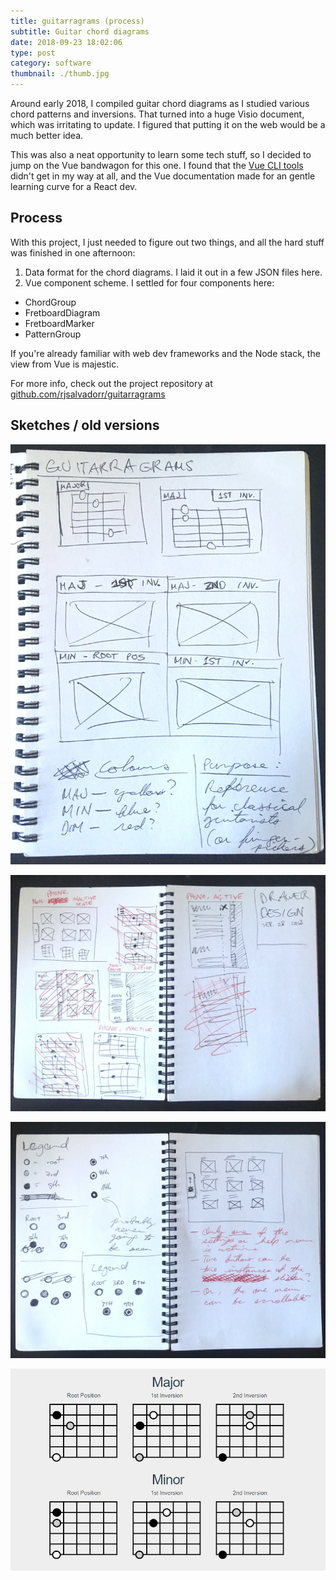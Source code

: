 ```yaml
---
title: guitarragrams (process)
subtitle: Guitar chord diagrams
date: 2018-09-23 18:02:06
type: post
category: software
thumbnail: ./thumb.jpg
---
```


Around early 2018, I compiled guitar chord diagrams as I studied various chord patterns and inversions. That turned into a huge Visio document, which was irritating to update. I figured that putting it on the web would be a much better idea.

<!-- more -->

This was also a neat opportunity to learn some tech stuff, so I decided to jump on the Vue bandwagon for this one. I found that the [Vue CLI tools](https://cli.vuejs.org/guide/creating-a-project.html) didn't get in my way at all, and the Vue documentation made for an gentle learning curve for a React dev.

## Process

With this project, I just needed to figure out two things, and all the hard stuff was finished in one afternoon:

1. Data format for the chord diagrams. I laid it out in a few JSON files here.
1. Vue component scheme. I settled for four components here:
  + ChordGroup
  + FretboardDiagram
  + FretboardMarker
  + PatternGroup

If you're already familiar with web dev frameworks and the Node stack, the view from Vue is majestic.

For more info, check out the project repository at [github.com/rjsalvadorr/guitarragrams](https://github.com/rjsalvadorr/guitarragrams)

## Sketches / old versions

![yep yep yep](./sketch-1.jpg "yep yep")

![yep yep yep](./sketch-2.jpg "yep yep")

![yep yep yep](./sketch-3.jpg "yep yep")

![yep yep yep](./guitarragrams-beta-01.png "yep yep")
